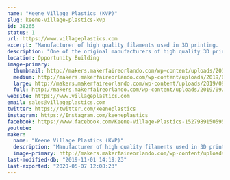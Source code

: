 ```yaml
---
name: "Keene Village Plastics (KVP)"
slug: keene-village-plastics-kvp
id: 38265
status: 1
url: https://www.villageplastics.com
excerpt: "Manufacturer of high quality filaments used in 3D printing.  With over 20 different materials currently available, more in development, and the ability to extrude your materials, no one has the capability or expertise that Keene Village Plastics has in the industry.  1.75MM and 3MM (2.85mm) available."
description: "One of the original manufacturers of high quality 3D printing filaments and plastic welding rod.  Original suppliers to MakerBot, 3Dsystems, Lulzbot and many others, we have over 15 years of experience making 3D printing filaments.  With over 20 different materials currently available, more in development, and the ability to extrude materials that you provide, no one has the capacity, capability, quality or expertise that Keene Village Plastics has in the industry.  For 3D filaments, 1.75MM and 3MM (2.85mm) are available."
location: Opportunity Building
image-primary:
  thumbnail: http://makers.makerfaireorlando.com/wp-content/uploads/2019/09/KVP-Logo-Large-2017-1-150x150.jpg
  medium: http://makers.makerfaireorlando.com/wp-content/uploads/2019/09/KVP-Logo-Large-2017-1-300x232.jpg
  large: http://makers.makerfaireorlando.com/wp-content/uploads/2019/09/KVP-Logo-Large-2017-1-1024x791.jpg
  full: http://makers.makerfaireorlando.com/wp-content/uploads/2019/09/KVP-Logo-Large-2017-1.jpg
website: https://www.villageplastics.com
email: sales@villageplastics.com
twitter: https://twitter.com/keeneplastics
instagram: https://Instagram.com/keeneplastics
facebook: https://www.facebook.com/Keene-Village-Plastics-1527989150595136/
youtube: 
maker:
  name: "Keene Village Plastics (KVP)"
  description: "Manufacturer of high quality filaments used in 3D printing.  With over 15 different materials currently available, more in development, and the ability to extrude your materials, no one has the capability or expertise that Keene Village Plastics has in the industry.  1.75MM and 3MM (2.85mm) available."
  image-primary: http://makers.makerfaireorlando.com/wp-content/uploads/2019/09/KVP-Logo-Large-2017-1024x791.jpg
last-modified-db: "2019-11-01 14:19:23"
last-exported: "2020-05-07 12:08:23"
---
```

